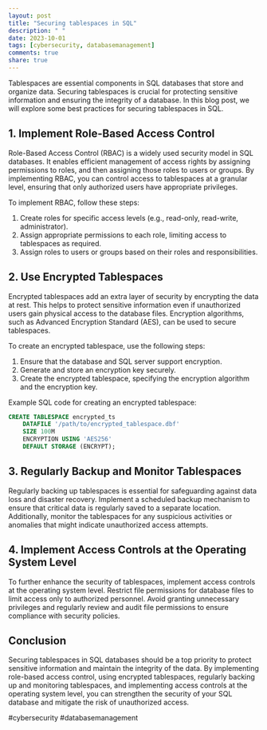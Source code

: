 ```yaml
---
layout: post
title: "Securing tablespaces in SQL"
description: " "
date: 2023-10-01
tags: [cybersecurity, databasemanagement]
comments: true
share: true
---
```


Tablespaces are essential components in SQL databases that store and organize data. Securing tablespaces is crucial for protecting sensitive information and ensuring the integrity of a database. In this blog post, we will explore some best practices for securing tablespaces in SQL.

## 1. Implement Role-Based Access Control

Role-Based Access Control (RBAC) is a widely used security model in SQL databases. It enables efficient management of access rights by assigning permissions to roles, and then assigning those roles to users or groups. By implementing RBAC, you can control access to tablespaces at a granular level, ensuring that only authorized users have appropriate privileges.

To implement RBAC, follow these steps:
1. Create roles for specific access levels (e.g., read-only, read-write, administrator).
2. Assign appropriate permissions to each role, limiting access to tablespaces as required.
3. Assign roles to users or groups based on their roles and responsibilities.

## 2. Use Encrypted Tablespaces

Encrypted tablespaces add an extra layer of security by encrypting the data at rest. This helps to protect sensitive information even if unauthorized users gain physical access to the database files. Encryption algorithms, such as Advanced Encryption Standard (AES), can be used to secure tablespaces.

To create an encrypted tablespace, use the following steps:
1. Ensure that the database and SQL server support encryption.
2. Generate and store an encryption key securely.
3. Create the encrypted tablespace, specifying the encryption algorithm and the encryption key.

Example SQL code for creating an encrypted tablespace:

```sql
CREATE TABLESPACE encrypted_ts
    DATAFILE '/path/to/encrypted_tablespace.dbf'
    SIZE 100M
    ENCRYPTION USING 'AES256'
    DEFAULT STORAGE (ENCRYPT);
```

## 3. Regularly Backup and Monitor Tablespaces

Regularly backing up tablespaces is essential for safeguarding against data loss and disaster recovery. Implement a scheduled backup mechanism to ensure that critical data is regularly saved to a separate location. Additionally, monitor the tablespaces for any suspicious activities or anomalies that might indicate unauthorized access attempts.

## 4. Implement Access Controls at the Operating System Level

To further enhance the security of tablespaces, implement access controls at the operating system level. Restrict file permissions for database files to limit access only to authorized personnel. Avoid granting unnecessary privileges and regularly review and audit file permissions to ensure compliance with security policies.

## Conclusion

Securing tablespaces in SQL databases should be a top priority to protect sensitive information and maintain the integrity of the data. By implementing role-based access control, using encrypted tablespaces, regularly backing up and monitoring tablespaces, and implementing access controls at the operating system level, you can strengthen the security of your SQL database and mitigate the risk of unauthorized access.

#cybersecurity #databasemanagement